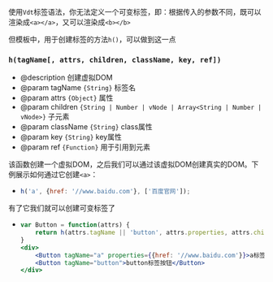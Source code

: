 使用`Vdt`标签语法，你无法定义一个可变标签，即：根据传入的参数不同，既可以渲染成`<a></a>`，又可以渲染成`<b></b>`

但模板中，用于创建标签的方法`h()`，可以做到这一点

### `h(tagName[, attrs, children, className, key, ref])`

* @description 创建虚拟DOM
* @param tagName `{String}` 标签名
* @param attrs `{Object}` 属性 
* @param children `{String | Number | vNode | Array<String | Number | vNode>}` 子元素
* @param className `{String}` class属性
* @param key `{String}` key属性
* @param ref `{Function}` 用于引用到元素


该函数创建一个虚拟DOM，之后我们可以通过该虚拟DOM创建真实的DOM。下例展示如何通过它创建`<a>`：

* <!-- {.example-template} -->
    ```jsx
    h('a', {href: '//www.baidu.com'}, ['百度官网']);
    ```
<!-- {ul:.example} -->

有了它我们就可以创建可变标签了

* <!-- {.example-template} -->
    ```jsx
    var Button = function(attrs) {
        return h(attrs.tagName || 'button', attrs.properties, attrs.children);
    }
    <div>
        <Button tagName="a" properties={{href: '//www.baidu.com'}}>a标签按钮</Button>
        <Button tagName="button">button标签按钮</Button>
    </div>
    ```
<!-- {ul:.example} -->
